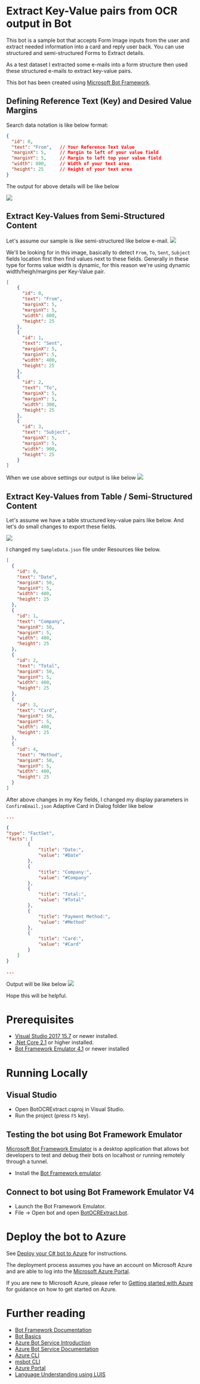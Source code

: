 # Extract Key-Value pairs from OCR output in Bot

This bot is a sample bot that accepts Form Image inputs from the user and extract needed information into a card and reply user back. You can use structured and semi-structured Forms to Extract details.

As a test dataset I extracted some e-mails into a form structure then used these structured e-mails to extract key-value pairs.

This bot has been created using [Microsoft Bot Framework][1].

## Defining Reference Text (Key) and Desired Value Margins
Search data notation is like below format:
```json
{
  "id": 0,
  "text": "From",   // Your Reference Text Value
  "marginX": 5,     // Margin to left of your value field
  "marginY": 5,     // Margin to left top your value field
  "width": 800,     // Width of your text area
  "height": 25      // Height of your text area
}
```

The output for above details will be like below

![](Images/key_value.png)


## Extract Key-Values from Semi-Structured Content

Let's assume our sample is like semi-structured like below e-mail.
![](Images/uefa.png)

We'll be looking for in this image, basically to detect `From`, `To`, `Sent`, `Subject` fields location first then find values next to these fields. Generally in these type for forms value width is dynamic, for this reason we're using dynamic width/heigh/margins per Key-Value pair.


```json
[
    {
      "id": 0,
      "text": "From",
      "marginX": 5,
      "marginY": 5,
      "width": 800,
      "height": 25
    },
    {
      "id": 1,
      "text": "Sent",
      "marginX": 5,
      "marginY": 5,
      "width": 400,
      "height": 25
    },
    {
      "id": 2,
      "text": "To",
      "marginX": 5,
      "marginY": 5,
      "width": 300,
      "height": 25
    },
    {
      "id": 3,
      "text": "Subject",
      "marginX": 5,
      "marginY": 5,
      "width": 900,
      "height": 25
    }
]
```

When we use above settings our output is like below
![](Images/output_uefa.png)

## Extract Key-Values from Table / Semi-Structured Content
Let's assume we have a table structured key-value pairs like below. And let's do small changes to export these fields.

![](Images/bkm.png)

I changed my `SampleData.json` file under Resources like below.
```json
[
  {
    "id": 0,
    "text": "Date",
    "marginX": 50,
    "marginY": 5,
    "width": 400,
    "height": 25
  },
  {
    "id": 1,
    "text": "Company",
    "marginX": 50,
    "marginY": 5,
    "width": 400,
    "height": 25
  },
  {
    "id": 2,
    "text": "Total",
    "marginX": 50,
    "marginY": 5,
    "width": 400,
    "height": 25
  },
  {
    "id": 3,
    "text": "Card",
    "marginX": 50,
    "marginY": 5,
    "width": 400,
    "height": 25
  },
  {
    "id": 4,
    "text": "Method",
    "marginX": 50,
    "marginY": 5,
    "width": 400,
    "height": 25
  }
]
```

After above changes in my Key fields, I changed my display parameters in `ConfirmEmail.json` Adaptive Card in Dialog folder like below

```json
...

{
"type": "FactSet",
"facts": [
        {
            "title": "Date:",
            "value": "#Date"
        },
        {
            "title": "Company:",
            "value": "#Company"
        },
        {
            "title": "Total:",
            "value": "#Total"
        },
        {
            "title": "Payment Method:",
            "value": "#Method"
        },
        {
            "title": "Card:",
            "value": "#Card"
        }
    ]
}

...
```

Output will be like below
![](Images/bkm_output.png)

Hope this will be helpful.


# Prerequisites
- [Visual Studio 2017 15.7][2] or newer installed.
- [.Net Core 2.1][3] or higher installed.  
- [Bot Framework Emulator 4.1][6] or newer installed

# Running Locally

## Visual Studio
- Open BotOCRExtract.csproj in Visual Studio.
- Run the project (press `F5` key).

## Testing the bot using Bot Framework Emulator
[Microsoft Bot Framework Emulator][5] is a desktop application that allows bot 
developers to test and debug their bots on localhost or running remotely through a tunnel.
- Install the [Bot Framework emulator][6].

## Connect to bot using Bot Framework Emulator **V4**
- Launch the Bot Framework Emulator.
- File -> Open bot and open [BotOCRExtract.bot](BotOCRExtract.bot).

# Deploy the bot to Azure
See [Deploy your C# bot to Azure][50] for instructions.

The deployment process assumes you have an account on Microsoft Azure and are able to log into the [Microsoft Azure Portal][60].

If you are new to Microsoft Azure, please refer to [Getting started with Azure][70] for guidance on how to get started on Azure.

# Further reading
* [Bot Framework Documentation][80]
* [Bot Basics][90]
* [Azure Bot Service Introduction][100]
* [Azure Bot Service Documentation][110]
* [Azure CLI][120]
* [msbot CLI][130]
* [Azure Portal][140]
* [Language Understanding using LUIS][150]

[1]: https://dev.botframework.com
[2]: https://docs.microsoft.com/en-us/visualstudio/releasenotes/vs2017-relnotes
[3]: https://dotnet.microsoft.com/download/dotnet-core/2.1
[5]: https://github.com/microsoft/botframework-emulator
[6]: https://aka.ms/botframeworkemulator

[10]: https://azure.microsoft.com/free/
[11]: https://docs.microsoft.com/cli/azure/install-azure-cli?view=azure-cli-latest

[50]: https://docs.microsoft.com/en-us/azure/bot-service/bot-builder-howto-deploy-azure?view=azure-bot-service-4.0
[60]: https://portal.azure.com
[70]: https://azure.microsoft.com/get-started/
[80]: https://docs.botframework.com
[90]: https://docs.microsoft.com/en-us/azure/bot-service/bot-builder-basics?view=azure-bot-service-4.0
[100]: https://docs.microsoft.com/en-us/azure/bot-service/bot-service-overview-introduction?view=azure-bot-service-4.0
[110]: https://docs.microsoft.com/en-us/azure/bot-service/?view=azure-bot-service-4.0
[120]: https://docs.microsoft.com/en-us/cli/azure/?view=azure-cli-latest
[130]: https://github.com/Microsoft/botbuilder-tools/tree/master/packages/MSBot
[140]: https://portal.azure.com
[150]: https://www.luis.ai